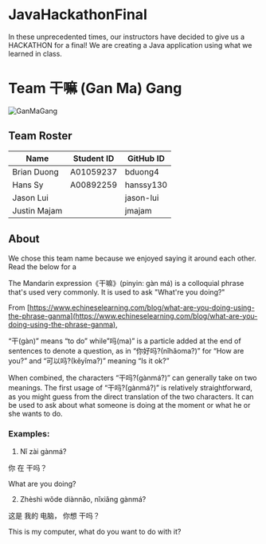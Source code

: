 # JavaHackathonFinal
In these unprecedented times, our instructors have decided to give us a HACKATHON for a final! We are creating a Java application using what we learned in class.

# Team 干嘛 (Gan Ma) Gang

![GanMaGang](http://3770.liulinmall.com/vod/2018-08-07/5b68be8a7af8f.jpg)

## Team Roster
| Name | Student ID | GitHub ID |
|---|---|---|
| Brian Duong |A01059237 | bduong4 |
| Hans Sy | A00892259 | hanssy130 |
| Jason Lui | | jason-lui |
| Justin Majam | | jmajam |

## About
We chose this team name because we enjoyed saying it around each other. Read the below for a 

The Mandarin expression《干嘛》(pinyin: gàn má) is a colloquial phrase that's used very commonly.
It is used to ask "What're you doing?"

From [https://www.echineselearning.com/blog/what-are-you-doing-using-the-phrase-ganma](https://www.echineselearning.com/blog/what-are-you-doing-using-the-phrase-ganma),

“干(gàn)” means “to do” while”吗(ma)” is a particle added at the end of sentences to denote a question, as in “你好吗?(nǐhǎoma?)” for “How are you?” and “可以吗?(kěyǐma?)” meaning “Is it ok?”

When combined, the characters “干吗?(gànmá?)” can generally take on two meanings. The first usage of “干吗?(gànmá?)” is relatively straightforward, as you might guess from the direct translation of the two characters. It can be used to ask about what someone is doing at the moment or what he or she wants to do.

### Examples:

1) Nǐ zài gànmá?

你  在 干吗？

What are you doing?

2) Zhèshì wǒde diànnǎo, nǐxiǎng gànmá?

这是    我的   电脑，    你想     干吗？

This is my computer, what do you want to do with it?

